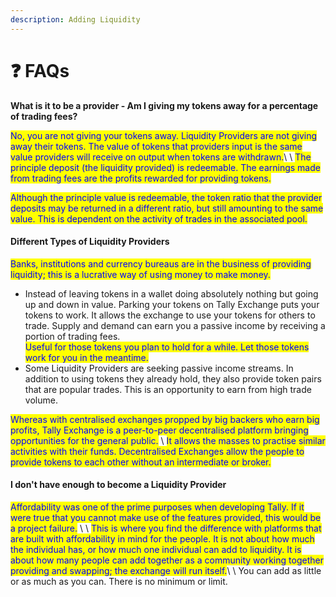 ```yaml
---
description: Adding Liquidity
---
```


# ❓ FAQs

**What is it to be a provider - Am I giving my tokens away for a percentage of trading fees?**

<mark style="color:blue;">No, you are not giving your tokens away.  Liquidity Providers are not giving away their tokens.  The value of tokens that providers input is the same value providers will receive on output when tokens are withdrawn.</mark>\ <mark style="color:blue;"></mark>\ <mark style="color:blue;">The principle deposit (the liquidity provided) is redeemable.  The earnings made from trading fees are the profits rewarded for providing tokens.</mark> &#x20;

<mark style="color:blue;">Although the principle value is redeemable, the token ratio that the provider deposits may be returned in a different ratio, but still amounting to the same value.  This is dependent on the activity of trades in the associated pool.</mark>

#### Different Types of Liquidity Providers

<mark style="color:blue;">Banks, institutions and currency bureaus are in the business of providing liquidity; this is a lucrative way of using money to make money.</mark>

* Instead of leaving tokens in a wallet doing absolutely nothing but going up and down in value.  Parking your tokens on Tally Exchange puts your tokens to work.  It allows the exchange to use your tokens for others to trade.  Supply and demand can earn you a passive income by receiving a portion of trading fees.\
  <mark style="color:blue;">Useful for those tokens you plan to hold for a while.   Let those tokens work for you in the meantime.</mark>
* Some Liquidity Providers are seeking passive income streams.  In addition to using tokens they already hold, they also provide token pairs that are popular trades.  This is an opportunity to earn from high trade volume.

<mark style="color:blue;">Whereas with centralised exchanges propped by big backers who earn big profits, Tally Exchange is a peer-to-peer decentralised platform bringing opportunities for the general public.</mark>  \ <mark style="color:blue;">It allows the masses to practise similar activities with their funds.  Decentralised Exchanges allow the people to provide tokens to each other without an intermediate or broker.</mark>

#### I don't have enough to become a Liquidity Provider

<mark style="color:blue;">Affordability was one of the prime purposes when developing Tally.  If it were true that you cannot make use of the features provided, this would be a project failure.</mark>   \ <mark style="color:blue;"></mark>\ <mark style="color:blue;">This is where you find the difference with platforms that are built with affordability in mind for the people.  It is not about how much the individual has, or how much one individual can add to liquidity.  It is about how many people can add together as a community working together providing and swapping; the exchange will run itself.</mark>\ <mark style="color:blue;"></mark>\ <mark style="color:blue;"></mark>You can add as little or as much as you can.  There is no minimum or limit.

&#x20; <mark style="color:blue;"></mark> &#x20;
